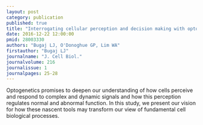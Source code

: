 ```yaml
---
layout: post
category: publication
published: true
title: "Interrogating cellular perception and decision making with optogenetic tools."
date: 2016-12-22 12:00:00
pmid: 28003330
authors: "Bugaj LJ, O'Donoghue GP, Lim WA"
firstauthor: "Bugaj LJ"
journalname: "J. Cell Biol."
journalvolume: 216
journalissue: 1
journalpages: 25-28
---
```


Optogenetics promises to deepen our understanding of how cells perceive and respond to complex and dynamic signals and how this perception regulates normal and abnormal function. In this study, we present our vision for how these nascent tools may transform our view of fundamental cell biological processes.

